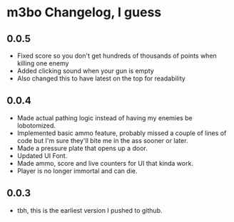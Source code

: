 # m3bo Changelog, I guess

## 0.0.5

- Fixed score so you don't get hundreds of thousands of points when killing one enemy
- Added clicking sound when your gun is empty
- Also changed this to have latest on the top for readability

## 0.0.4

- Made actual pathing logic instead of having my enemies be lobotomized.
- Implemented basic ammo feature, probably missed a couple of lines of code but I'm sure they'll bite me in the ass sooner or later.
- Made a pressure plate that opens up a door.
- Updated UI Font.
- Made ammo, score and live counters for UI that kinda work.
- Player is no longer immortal and can die.

## 0.0.3

- tbh, this is the earliest version I pushed to github.
